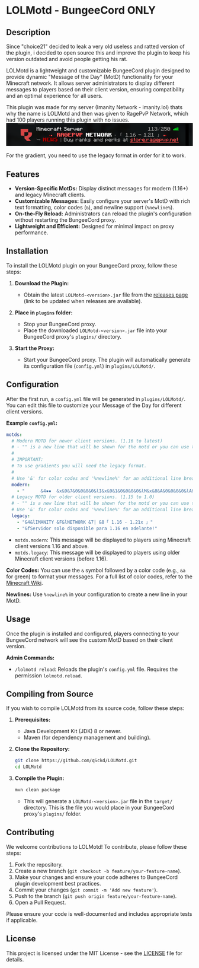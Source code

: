 ﻿# LOLMotd - BungeeCord ONLY

## Description
Since "choice21" decided to leak a very old useless and ratted version of the plugin, i decided to open source this and improve the plugin to keep his version outdated and avoid people getting his rat.

LOLMotd is a lightweight and customizable BungeeCord plugin designed to provide dynamic "Message of the Day" (MotD) functionality for your Minecraft network. It allows server administrators to display different messages to players based on their client version, ensuring compatibility and an optimal experience for all users.

This plugin was made for my server (Imanity Network - imanity.lol) thats why the name is LOLMotd and then was given to RagePvP Network, which had 100 players running this plugin with no issues.
![img.png](img.png)

For the gradient, you need to use the legacy format in order for it to work.

## Features
*   **Version-Specific MotDs:** Display distinct messages for modern (1.16+) and legacy Minecraft clients.
*   **Customizable Messages:** Easily configure your server's MotD with rich text formatting, color codes (`&`), and newline support (`%newline%`).
*   **On-the-Fly Reload:** Administrators can reload the plugin's configuration without restarting the BungeeCord proxy.
*   **Lightweight and Efficient:** Designed for minimal impact on proxy performance.

## Installation
To install the LOLMotd plugin on your BungeeCord proxy, follow these steps:

1.  **Download the Plugin:**
    *   Obtain the latest `LOLMotd-<version>.jar` file from the [releases page](https://github.com/qSckd/LOLMotd/releases) (link to be updated when releases are available).

2.  **Place in `plugins` folder:**
    *   Stop your BungeeCord proxy.
    *   Place the downloaded `LOLMotd-<version>.jar` file into your BungeeCord proxy's `plugins/` directory.

3.  **Start the Proxy:**
    *   Start your BungeeCord proxy. The plugin will automatically generate its configuration file (`config.yml`) in `plugins/LOLMotd/`.

## Configuration
After the first run, a `config.yml` file will be generated in `plugins/LOLMotd/`. You can edit this file to customize your Message of the Day for different client versions. 

**Example `config.yml`:**
```yaml
motds:
  # Modern MOTD for newer client versions. (1.16 to latest)
  # - "" is a new line that will be shown for the motd or you can use the following ▼▼
  #
  # IMPORTANT:
  # To use gradients you will need the legacy format.
  #
  # Use '&' for color codes and '%newline%' for an additional line break within a single list item.
  modern:
    - "      &4▪▪  &x&9&7&0&0&0&0&lI&x&9&1&0&0&0&0&lM&x&8&A&0&0&0&0&lA&x&8&4&0&0&0&0&lN&x&7&D&0&0&0&0&lI&x&7&7&0&0&0&0&lT&x&7&0&0&0&0&0&lY &x&9&7&9&7&9&7&lN&x&9&1&9&1&9&1&lE&x&8&A&8&A&8&A&lT&x&8&4&8&4&8&4&lW&x&7&D&7&D&7&D&lO&x&7&7&7&7&7&7&lR&x&7&0&7&0&7&0&lK &8▸ &7「 1.16 - 1.21x 」 &4▪▪ %newline%&8➥ &x&B&0&7&8&2&E&lN&x&B&D&8&B&3&5&lO&x&C&A&9&E&3&C&lV&x&D&8&B&1&4&3&lE&x&E&5&C&3&4&9&lD&x&F&2&D&6&5&0&lA&x&F&F&E&9&5&7&lD &8┃ &x&7&F&8&0&7&DA&x&8&7&8&8&8&5p&x&8&F&9&0&8&Do&x&9&7&9&8&9&5y&x&9&F&A&0&9&Ea&x&A&7&A&8&A&6n&x&A&F&B&0&A&Eo&x&B&7&B&8&B&6s &x&B&F&C&0&B&Ed&x&C&7&C&7&C&6o&x&C&F&C&F&C&En&x&D&7&D&7&D&6a&x&D&F&D&F&D&Fn&x&E&7&E&7&E&7d&x&E&F&E&F&E&Fo &x&F&7&F&7&F&7e&x&F&F&F&F&F&Fn &x&B&0&7&8&2&E&nt&x&B&5&7&F&3&0&ni&x&B&9&8&5&3&3&ne&x&B&E&8&C&3&5&nn&x&C&3&9&3&3&8&nd&x&C&7&9&9&3&A&na&x&C&C&A&0&3&C&n.&x&D&1&A&7&3&F&ni&x&D&5&A&D&4&1&nm&x&D&A&B&4&4&4&na&x&D&E&B&A&4&6&nn&x&E&3&C&1&4&9&ni&x&E&8&C&8&4&B&nt&x&E&C&C&E&4&D&ny&x&F&1&D&5&5&0&n.&x&F&6&D&C&5&2&nl&x&F&A&E&2&5&5&no&x&F&F&E&9&5&7&nl"
  # Legacy MOTD for older client versions. (1.15 to 1.0)
  # - "" is a new line that will be shown for the motd or you can use the following ▼▼
  # Use '&' for color codes and '%newline%' for an additional line break within a single list item.
  legacy:
    - "&4&lIMANITY &F&lNETWORK &7| &8「 1.16 - 1.21x 」"
    - "&fServidor solo disponible para 1.16 en adelante!"
```

*   `motds.modern`: This message will be displayed to players using Minecraft client versions 1.16 and above.
*   `motds.legacy`: This message will be displayed to players using older Minecraft client versions (before 1.16).

**Color Codes:** You can use the `&` symbol followed by a color code (e.g., `&a` for green) to format your messages. For a full list of color codes, refer to the [Minecraft Wiki](https://minecraft.fandom.com/wiki/Formatting_codes).

**Newlines:** Use `%newline%` in your configuration to create a new line in your MotD.

## Usage
Once the plugin is installed and configured, players connecting to your BungeeCord network will see the custom MotD based on their client version.

**Admin Commands:**
*   `/lolmotd reload`: Reloads the plugin's `config.yml` file. Requires the permission `lolmotd.reload`.

## Compiling from Source
If you wish to compile LOLMotd from its source code, follow these steps:

1.  **Prerequisites:**
    *   Java Development Kit (JDK) 8 or newer.
    *   Maven (for dependency management and building).

2.  **Clone the Repository:**
    ```bash
    git clone https://github.com/qSckd/LOLMotd.git
    cd LOLMotd
    ```

3.  **Compile the Plugin:**
    ```bash
    mvn clean package
    ```
    *   This will generate a `LOLMotd-<version>.jar` file in the `target/` directory. This is the file you would place in your BungeeCord proxy's `plugins/` folder.

## Contributing
We welcome contributions to LOLMotd! To contribute, please follow these steps:

1.  Fork the repository.
2.  Create a new branch (`git checkout -b feature/your-feature-name`).
3.  Make your changes and ensure your code adheres to BungeeCord plugin development best practices.
4.  Commit your changes (`git commit -m 'Add new feature'`).
5.  Push to the branch (`git push origin feature/your-feature-name`).
6.  Open a Pull Request.

Please ensure your code is well-documented and includes appropriate tests if applicable.

## License

This project is licensed under the MIT License - see the [LICENSE](LICENSE) file for details.


